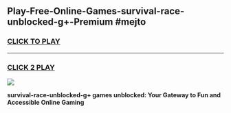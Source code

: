 
## Play-Free-Online-Games-survival-race-unblocked-g+-Premium #mejto
<h3>
<a href="https://premium.freeplayer.one?title=survival-race-unblocked-g+&ref=8M">CLICK TO PLAY</a></h3>
<hr>

<h3>
<a href="https://premium.freeplayer.one?title=survival-race-unblocked-g+&ref=8M">CLICK 2 PLAY</a>
  
</h3>

<a href="https://premium.freeplayer.one?title=survival-race-unblocked-g+&ref=8M"><img src="https://clearcache.store/games.png"></a>


**survival-race-unblocked-g+ games unblocked: Your Gateway to Fun and Accessible Online Gaming**
